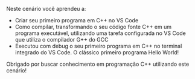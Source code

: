 Neste cenário você aprendeu a:

- Criar seu primeiro programa em C++ no VS Code
- Como compilar, transformando o seu código fonte C++ em um programa executável, utilizando uma tarefa configurada no VS Code que utiliza o compilador G++ do GCC
- Executou com debug o seu primeiro programa em C++ no terminal integrado do VS Code. O clássico primeiro programa Hello World! 

Obrigado por buscar conhecimento em programação C++ utilizando este cenário!